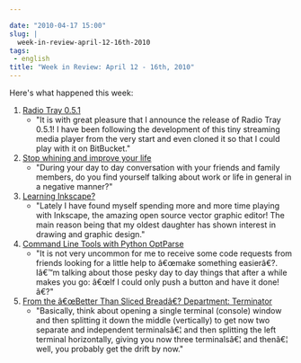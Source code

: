 ```yaml
---

date: "2010-04-17 15:00"
slug: |
  week-in-review-april-12-16th-2010
tags:
 - english
title: "Week in Review: April 12 - 16th, 2010"
---
```


Here's what happened this week:

1.  [Radio Tray 0.5.1](http://../?p=880)
    -   \"It is with great pleasure that I announce the release of Radio
        Tray 0.5.1! I have been following the development of this tiny
        streaming media player from the very start and even cloned it so
        that I could play with it on BitBucket.\"
2.  [Stop whining and improve your life](http://../?p=884)
    -   \"During your day to day conversation with your friends and
        family members, do you find yourself talking about work or life
        in general in a negative manner?\"
3.  [Learning Inkscape?](http://../?p=890)
    -   \"Lately I have found myself spending more and more time playing
        with Inkscape, the amazing open source vector graphic editor!
        The main reason being that my oldest daughter has shown interest
        in drawing and graphic design.\"
4.  [Command Line Tools with Python OptParse](http://../?p=900)
    -   \"It is not very uncommon for me to receive some code requests
        from friends looking for a little help to â€œmake something
        easierâ€?. Iâ€™m talking about those pesky day to day things
        that after a while makes you go: â€œIf I could only push a
        button and have it done!â€?\"
5.  [From the â€œBetter Than Sliced Breadâ€? Department:
    Terminator](http://../?p=914)
    -   \"Basically, think about opening a single terminal (console)
        window and then splitting it down the middle (vertically) to get
        now two separate and independent terminalsâ€¦ and then splitting
        the left terminal horizontally, giving you now three
        terminalsâ€¦ and thenâ€¦ well, you probably get the drift by
        now.\"
